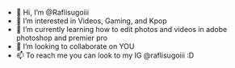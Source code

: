 - 👋 Hi, I’m @Raflisugoiii
- 👀 I’m interested in Videos, Gaming, and Kpop
- 🌱 I’m currently learning how to edit photos and videos in adobe photoshop and premier pro
- 💞️ I’m looking to collaborate on YOU
- 📫 To reach me you can look to my IG @raflisugoiii :D

<!---
Raflisugoiii/Raflisugoiii is a ✨ special ✨ repository because its `README.md` (this file) appears on your GitHub profile.
You can click the Preview link to take a look at your changes.
--->
